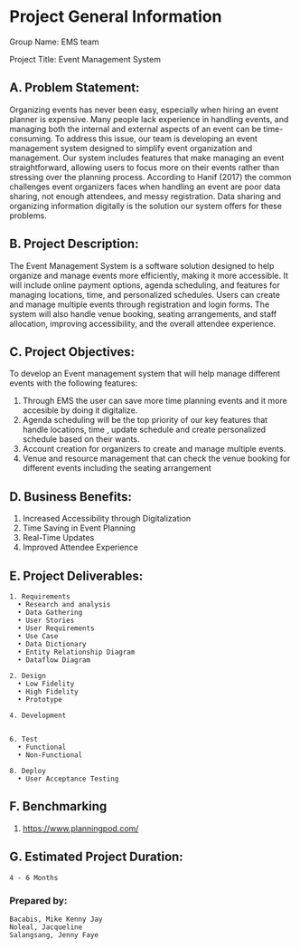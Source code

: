 # Project General Information

Group Name: EMS team

Project Title: Event Management System

## A. Problem Statement:
Organizing events has never been easy, especially when hiring an event planner is expensive. Many people lack experience in handling events, and managing both the internal and external aspects of an event can be  time-consuming. To address this issue, our team is developing an event management system designed to simplify event organization and management. Our system includes features that make managing an event straightforward, allowing users to focus more on their events rather than stressing over the planning process. According to Hanif (2017) the common challenges event organizers faces when handling an event are poor data sharing, not enough attendees, and messy registration. Data sharing and organizing information digitally is the solution our system offers for these problems.

## B. Project Description:
The Event Management System is a software solution designed to help organize and manage events more efficiently, 
making it more accessible. It will include online payment options, agenda scheduling, and features for managing 
locations, time, and personalized schedules. Users can create and manage multiple events through registration 
and login forms. The system will also handle venue booking, seating arrangements, and staff allocation, improving 
accessibility, and the overall attendee experience.

## C. Project Objectives:

To develop an Event management system that will help manage different events with the following features:
1. Through EMS the user can save more time planning events and it more accesible by doing it digitalize.            
2. Agenda scheduling will be the top priority of our key features that handle locations, time , update schedule and create personalized schedule based on their wants.
3. Account creation for organizers to create and manage multiple events.
4. Venue and resource management that can check the venue booking for different events including the seating arrangement

## D. Business Benefits:
1.    Increased Accessibility through Digitalization
2.    Time Saving in Event Planning
3.    Real-Time Updates
4.    Improved Attendee Experience

## E. Project Deliverables:
    1. Requirements
      • Research and analysis
      • Data Gathering
      • User Stories
      • User Requirements
      • Use Case
      • Data Dictionary
      • Entity Relationship Diagram
      • Dataflow Diagram
    
    2. Design
      • Low Fidelity
      • High Fidelity
      • Prototype
    
    4. Development
       
    
    6. Test
      • Functional
      • Non-Functional
    
    8. Deploy
      • User Acceptance Testing

## F. Benchmarking
  1. https://www.planningpod.com/

## G. Estimated Project Duration:
    4 - 6 Months


### Prepared by:
    Bacabis, Mike Kenny Jay
    Noleal, Jacqueline
    Salangsang, Jenny Faye

